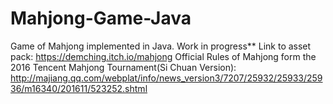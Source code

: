 # Mahjong-Game-Java
Game of Mahjong implemented in Java. Work in progress**
Link to asset pack: https://demching.itch.io/mahjong
Official Rules of Mahjong form the 2016 Tencent Mahjong Tournament(Si Chuan Version): http://majiang.qq.com/webplat/info/news_version3/7207/25932/25933/25936/m16340/201611/523252.shtml